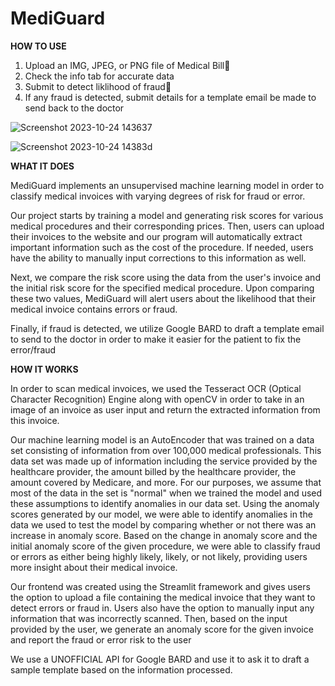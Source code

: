 # MediGuard

**HOW TO USE**

1. Upload an IMG, JPEG, or PNG file of Medical Bill📄
2. Check the info tab for accurate data
3.  Submit to detect liklihood of fraud💬
4.  If any fraud is detected, submit details for a template email be made to send back to the doctor

![Screenshot 2023-10-24 143637](https://github.com/Pvayush/MediGuard/assets/19957289/c32687a0-6a97-4bb2-b92f-86a15d26c2a3)
 
![Screenshot 2023-10-24 14383d](https://github.com/Pvayush/MediGuard/assets/19957289/184e2fe7-2959-45f6-a443-adb2ba6a3026)


**WHAT IT DOES**

MediGuard implements an unsupervised machine learning model in order to classify medical invoices with varying degrees of risk for fraud or error. 

Our project starts by training a model and generating risk scores for various medical procedures and their corresponding prices. Then, users can upload their invoices to the website and our program will automatically extract important information such as the cost of the procedure. If needed, users have the ability to manually input corrections to this information as well. 

Next, we compare the risk score using the data from the user's invoice and the initial risk score for the specified medical procedure. Upon comparing these two values, MediGuard will alert users about the likelihood that their medical invoice contains errors or fraud. 

Finally, if fraud is detected, we utilize Google BARD to draft a template email to send to the doctor in order to make it easier for the patient to fix the error/fraud


**HOW IT WORKS**

In order to scan medical invoices, we used the Tesseract OCR (Optical Character Recognition) Engine along with openCV in order to take in an image of an invoice as user input and return the extracted information from this invoice.

Our machine learning model is an AutoEncoder that was trained on a data set consisting of information from over 100,000 medical professionals. This data set was made up of information including the service provided by the healthcare provider, the amount billed by the healthcare provider, the amount covered by Medicare, and more. For our purposes, we assume that most of the data in the set is "normal" when we trained the model and used these assumptions to identify anomalies in our data set. Using the anomaly scores generated by our model, we were able to identify anomalies in the data we used to test the model by comparing whether or not there was an increase in anomaly score. Based on the change in anomaly score and the initial anomaly score of the given procedure, we were able to classify fraud or errors as either being highly likely, likely, or not likely, providing users more insight about their medical invoice. 

Our frontend was created using the Streamlit framework and gives users the option to upload a file containing the medical invoice that they want to detect errors or fraud in. Users also have the option to manually input any information that was incorrectly scanned. Then, based on the input provided by the user, we generate an anomaly score for the given invoice and report the fraud or error risk to the user

We use a UNOFFICIAL API for Google BARD and use it to ask it to draft a sample template based on the information processed. 



